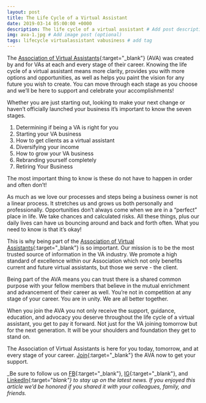 ```yaml
---
layout: post
title: The Life Cycle of a Virtual Assistant
date: 2019-03-14 05:00:00 +0000
description: The life cycle of a virtual assistant # Add post description (optional)
img: ava-1.jpg # Add image post (optional)
tags: lifecycle virtualassistant vabusiness # add tag
---
```

The [Association of Virtual Assistants](https://associationofvas.com/){:target="_blank"} (AVA) was created by and for VAs at each and every stage of their career. Knowing the life cycle of a virtual assistant means more clarity, provides you with more options and opportunities, as well as helps you paint the vision for any future you wish to create. You can move through each stage as you choose and we’ll be here to support and celebrate your accomplishments!

Whether you are just starting out, looking to make your next change or haven’t officially launched your business it’s important to know the seven stages.

1. Determining if being a VA is right for you
2. Starting your VA business
3. How to get clients as a virtual assistant
4. Diversifying your income
5. How to grow your VA business
6. Rebranding yourself completely
7. Retiring Your Business

The most important thing to know is these do not have to happen in order and often don’t!

As much as we love our processes and steps being a business owner is not a linear process. It stretches us and grows us both personally and professionally. Opportunities don’t always come when we are in a “perfect” place in life. We take chances and calculated risks. All these things, plus our daily lives can have us bouncing around and back and forth often. What you need to know is that it’s okay!

This is why being part of the [Association of Virtual Assistants](https://associationofvas.com/){:target="_blank"} is so important. Our mission is to be the most trusted source of information in the VA industry. We promote a high standard of excellence within our Association which not only benefits current and future virtual assistants, but those we serve - the client.

Being part of the AVA means you can trust there is a shared common purpose with your fellow members that believe in the mutual enrichment and advancement of their career as well. You’re not in competition at any stage of your career. You are in unity. We are all better together.

When you join the AVA you not only receive the support, guidance, education, and advocacy you deserve throughout the life cycle of a virtual assistant, you get to pay it forward. Not just for the VA joining tomorrow but for the next generation. It will be your shoulders and foundation they get to stand on.

The Association of Virtual Assistants is here for you today, tomorrow, and at every stage of your career. [Join](https://thevirtualbusinesssummit.thrivecart.com/ava-membership/){:target="_blank"} the AVA now to get your support.


_Be sure to follow us on [FB](https://www.facebook.com/Association-of-Virtual-Assistants-415696612306842/){:target="_blank"}, [IG](https://www.instagram.com/associationofvas/){:target="_blank"}, and [LinkedIn](https://www.linkedin.com/company/associationofvirtualassistants/){:target="_blank"} to stay up on the latest news. If you enjoyed this article we’d be honored if you shared it with your colleagues, family, and friends._
